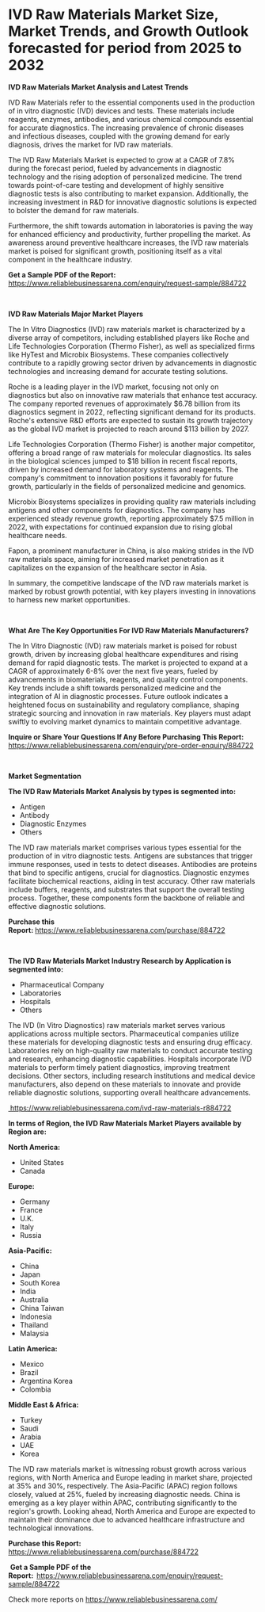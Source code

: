 <p><h1>IVD Raw Materials Market Size, Market Trends, and Growth Outlook forecasted for period from 2025 to 2032</h1></p><p><strong>IVD Raw Materials Market Analysis and Latest Trends</strong></p>
<p><p>IVD Raw Materials refer to the essential components used in the production of in vitro diagnostic (IVD) devices and tests. These materials include reagents, enzymes, antibodies, and various chemical compounds essential for accurate diagnostics. The increasing prevalence of chronic diseases and infectious diseases, coupled with the growing demand for early diagnosis, drives the market for IVD raw materials.</p><p>The IVD Raw Materials Market is expected to grow at a CAGR of 7.8% during the forecast period, fueled by advancements in diagnostic technology and the rising adoption of personalized medicine. The trend towards point-of-care testing and development of highly sensitive diagnostic tests is also contributing to market expansion. Additionally, the increasing investment in R&D for innovative diagnostic solutions is expected to bolster the demand for raw materials. </p><p>Furthermore, the shift towards automation in laboratories is paving the way for enhanced efficiency and productivity, further propelling the market. As awareness around preventive healthcare increases, the IVD raw materials market is poised for significant growth, positioning itself as a vital component in the healthcare industry.</p></p>
<p><strong>Get a Sample PDF of the Report:&nbsp;</strong> <a href="https://www.reliablebusinessarena.com/enquiry/request-sample/884722?utm_campaign=3566&utm_medium=2&utm_source=Github&utm_content=ia&utm_term=31032025&utm_id=ivd-raw-materials">https://www.reliablebusinessarena.com/enquiry/request-sample/884722</a></p>
<p>&nbsp;</p>
<p><strong>IVD Raw Materials Major Market Players</strong></p>
<p><p>The In Vitro Diagnostics (IVD) raw materials market is characterized by a diverse array of competitors, including established players like Roche and Life Technologies Corporation (Thermo Fisher), as well as specialized firms like HyTest and Microbix Biosystems. These companies collectively contribute to a rapidly growing sector driven by advancements in diagnostic technologies and increasing demand for accurate testing solutions.</p><p>Roche is a leading player in the IVD market, focusing not only on diagnostics but also on innovative raw materials that enhance test accuracy. The company reported revenues of approximately $6.78 billion from its diagnostics segment in 2022, reflecting significant demand for its products. Roche's extensive R&D efforts are expected to sustain its growth trajectory as the global IVD market is projected to reach around $113 billion by 2027.</p><p>Life Technologies Corporation (Thermo Fisher) is another major competitor, offering a broad range of raw materials for molecular diagnostics. Its sales in the biological sciences jumped to $18 billion in recent fiscal reports, driven by increased demand for laboratory systems and reagents. The company's commitment to innovation positions it favorably for future growth, particularly in the fields of personalized medicine and genomics.</p><p>Microbix Biosystems specializes in providing quality raw materials including antigens and other components for diagnostics. The company has experienced steady revenue growth, reporting approximately $7.5 million in 2022, with expectations for continued expansion due to rising global healthcare needs.</p><p>Fapon, a prominent manufacturer in China, is also making strides in the IVD raw materials space, aiming for increased market penetration as it capitalizes on the expansion of the healthcare sector in Asia.</p><p>In summary, the competitive landscape of the IVD raw materials market is marked by robust growth potential, with key players investing in innovations to harness new market opportunities.</p></p>
<p>&nbsp;</p>
<p><strong>What Are The Key Opportunities For IVD Raw Materials Manufacturers?</strong></p>
<p><p>The In Vitro Diagnostic (IVD) raw materials market is poised for robust growth, driven by increasing global healthcare expenditures and rising demand for rapid diagnostic tests. The market is projected to expand at a CAGR of approximately 6-8% over the next five years, fueled by advancements in biomaterials, reagents, and quality control components. Key trends include a shift towards personalized medicine and the integration of AI in diagnostic processes. Future outlook indicates a heightened focus on sustainability and regulatory compliance, shaping strategic sourcing and innovation in raw materials. Key players must adapt swiftly to evolving market dynamics to maintain competitive advantage.</p></p>
<p><strong>Inquire or Share Your Questions If Any Before Purchasing This Report:</strong> <a href="https://www.reliablebusinessarena.com/enquiry/pre-order-enquiry/884722?utm_campaign=3566&utm_medium=2&utm_source=Github&utm_content=ia&utm_term=31032025&utm_id=ivd-raw-materials">https://www.reliablebusinessarena.com/enquiry/pre-order-enquiry/884722</a></p>
<p>&nbsp;</p>
<p><strong>Market Segmentation</strong></p>
<p><strong>The IVD Raw Materials Market Analysis by types is segmented into:</strong></p>
<p><ul><li>Antigen</li><li>Antibody</li><li>Diagnostic Enzymes</li><li>Others</li></ul></p>
<p><p>The IVD raw materials market comprises various types essential for the production of in vitro diagnostic tests. Antigens are substances that trigger immune responses, used in tests to detect diseases. Antibodies are proteins that bind to specific antigens, crucial for diagnostics. Diagnostic enzymes facilitate biochemical reactions, aiding in test accuracy. Other raw materials include buffers, reagents, and substrates that support the overall testing process. Together, these components form the backbone of reliable and effective diagnostic solutions.</p></p>
<p><strong>Purchase this Report:&nbsp;</strong><a href="https://www.reliablebusinessarena.com/purchase/884722?utm_campaign=3566&utm_medium=2&utm_source=Github&utm_content=ia&utm_term=31032025&utm_id=ivd-raw-materials">https://www.reliablebusinessarena.com/purchase/884722</a></p>
<p>&nbsp;</p>
<p><strong>The IVD Raw Materials Market Industry Research by Application is segmented into:</strong></p>
<p><ul><li>Pharmaceutical Company</li><li>Laboratories</li><li>Hospitals</li><li>Others</li></ul></p>
<p><p>The IVD (In Vitro Diagnostics) raw materials market serves various applications across multiple sectors. Pharmaceutical companies utilize these materials for developing diagnostic tests and ensuring drug efficacy. Laboratories rely on high-quality raw materials to conduct accurate testing and research, enhancing diagnostic capabilities. Hospitals incorporate IVD materials to perform timely patient diagnostics, improving treatment decisions. Other sectors, including research institutions and medical device manufacturers, also depend on these materials to innovate and provide reliable diagnostic solutions, supporting overall healthcare advancements.</p></p>
<p><a href="https://www.reliablebusinessarena.com/ivd-raw-materials-r884722?utm_campaign=3566&utm_medium=2&utm_source=Github&utm_content=ia&utm_term=31032025&utm_id=ivd-raw-materials">&nbsp;https://www.reliablebusinessarena.com/ivd-raw-materials-r884722</a></p>
<p><strong>In terms of Region, the IVD Raw Materials Market Players available by Region are:</strong></p>
<p>
    <p> <strong> North America: </strong>
        <ul>
            <li>United States</li>
            <li>Canada</li>
        </ul>
        </p> 
    <p> <strong> Europe: </strong>
        <ul>
            <li>Germany</li>
            <li>France</li>
            <li>U.K.</li>
            <li>Italy</li>
            <li>Russia</li>
        </ul>
        </p> 
    <p> <strong> Asia-Pacific: </strong>
        <ul>
            <li>China</li>
            <li>Japan</li>
            <li>South Korea</li>
            <li>India</li>
            <li>Australia</li>
            <li>China Taiwan</li>
            <li>Indonesia</li>
            <li>Thailand</li>
            <li>Malaysia</li>
        </ul>
        </p> 
    <p> <strong> Latin America: </strong>
        <ul>
            <li>Mexico</li>
            <li>Brazil</li>
            <li>Argentina Korea</li>
            <li>Colombia</li>
        </ul>
        </p> 
    <p> <strong> Middle East & Africa: </strong>
        <ul>
            <li>Turkey</li>
            <li>Saudi</li>
            <li>Arabia</li>
            <li>UAE</li>
            <li>Korea</li>
        </ul>
    </p>
    </p>
<p><p>The IVD raw materials market is witnessing robust growth across various regions, with North America and Europe leading in market share, projected at 35% and 30%, respectively. The Asia-Pacific (APAC) region follows closely, valued at 25%, fueled by increasing diagnostic needs. China is emerging as a key player within APAC, contributing significantly to the region's growth. Looking ahead, North America and Europe are expected to maintain their dominance due to advanced healthcare infrastructure and technological innovations.</p></p>
<p><strong>Purchase this Report: </strong><a href="https://www.reliablebusinessarena.com/purchase/884722?utm_campaign=3566&utm_medium=2&utm_source=Github&utm_content=ia&utm_term=31032025&utm_id=ivd-raw-materials">https://www.reliablebusinessarena.com/purchase/884722</a></p>
<p>&nbsp;<strong>Get a Sample PDF of the Report:&nbsp;&nbsp;</strong><a href="https://www.reliablebusinessarena.com/enquiry/request-sample/884722?utm_campaign=3566&utm_medium=2&utm_source=Github&utm_content=ia&utm_term=31032025&utm_id=ivd-raw-materials">https://www.reliablebusinessarena.com/enquiry/request-sample/884722</a></p>
<p><strong></strong></p>
<p>Check more reports on <a href="https://www.reliablebusinessarena.com/?utm_campaign=3566&utm_medium=2&utm_source=Github&utm_content=ia&utm_term=31032025&utm_id=ivd-raw-materials">https://www.reliablebusinessarena.com/</a></p>